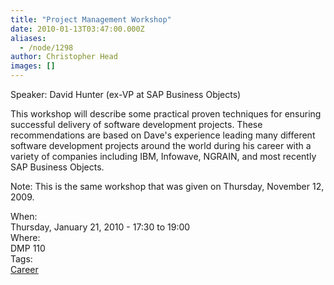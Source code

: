 ```yaml
---
title: "Project Management Workshop"
date: 2010-01-13T03:47:00.000Z
aliases:
  - /node/1298
author: Christopher Head
images: []
---
```


<div class="field field-name-body field-type-text-with-summary field-label-hidden"><div class="field-items"><div class="field-item even"><p>Speaker: David Hunter (ex-VP at SAP Business Objects)</p>
<p>This workshop will describe some practical proven techniques for ensuring successful delivery of software development projects. These recommendations are based on Dave&apos;s experience leading many different software development projects around the world during his career with a variety of companies including IBM, Infowave, NGRAIN, and most recently SAP Business Objects.</p>
<p>Note: This is the same workshop that was given on Thursday, November 12, 2009.</p>
</div></div></div><div class="field field-name-field-dates field-type-datetime field-label-above"><div class="field-label">When:&#xA0;</div><div class="field-items"><div class="field-item even"><span class="date-display-single">Thursday, January 21, 2010 - <span class="date-display-range"><span class="date-display-start">17:30</span> to <span class="date-display-end">19:00</span></span></span></div></div></div><div class="field field-name-field-location field-type-text field-label-above"><div class="field-label">Where:&#xA0;</div><div class="field-items"><div class="field-item even">DMP 110</div></div></div>    <footer>
    <div class="field field-name-field-tags field-type-taxonomy-term-reference field-label-above"><div class="field-label">Tags:&#xA0;</div><div class="field-items"><div class="field-item even"><a href="/career">Career</a></div></div></div>      </footer>
